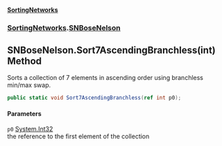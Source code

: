 #### [SortingNetworks](index.md 'index')
### [SortingNetworks](SortingNetworks.md 'SortingNetworks').[SNBoseNelson](SortingNetworks_SNBoseNelson.md 'SortingNetworks.SNBoseNelson')
## SNBoseNelson.Sort7AscendingBranchless(int) Method
Sorts a collection of 7 elements in ascending order using branchless min/max swap.  
```csharp
public static void Sort7AscendingBranchless(ref int p0);
```
#### Parameters
<a name='SortingNetworks_SNBoseNelson_Sort7AscendingBranchless(int)_p0'></a>
`p0` [System.Int32](https://docs.microsoft.com/en-us/dotnet/api/System.Int32 'System.Int32')  
the reference to the first element of the collection
  
